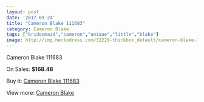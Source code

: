 ```yaml
---
layout: post
date: '2017-09-24'
title: "Cameron Blake 111683"
category: Cameron Blake
tags: ["bridesmaid","cameron","unique","little","blake"]
image: http://img.hectodress.com/32229-thickbox_default/cameron-blake-111683.jpg
---
```

Cameron Blake 111683

On Sales: **$168.48**
<a href="https://www.hectodress.com/cameron-blake/14692-cameron-blake-111683.html"><amp-img layout="responsive" width="600" height="600" src="//img.hectodress.com/32229-thickbox_default/cameron-blake-111683.jpg" alt="Cameron Blake 111683 0" /></a>
<a href="https://www.hectodress.com/cameron-blake/14692-cameron-blake-111683.html"><amp-img layout="responsive" width="600" height="600" src="//img.hectodress.com/32230-thickbox_default/cameron-blake-111683.jpg" alt="Cameron Blake 111683 1" /></a>

Buy it: [Cameron Blake 111683](https://www.hectodress.com/cameron-blake/14692-cameron-blake-111683.html "Cameron Blake 111683")

View more: [Cameron Blake](https://www.hectodress.com/264-cameron-blake "Cameron Blake")
